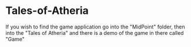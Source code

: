 # Tales-of-Atheria

If you wish to find the game application go into the "MidPoint" folder, then into the "Tales of Atheria" and there is a demo of the game in there called "Game" 
